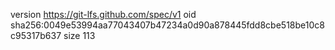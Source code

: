 version https://git-lfs.github.com/spec/v1
oid sha256:0049e53994aa77043407b47234a0d90a878445fdd8cbe518be10c8c95317b637
size 113
